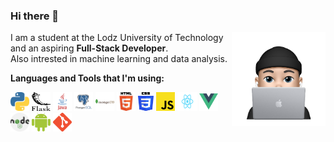 
### Hi there 👋
<img align="right" src="memoji.png" width="150" height="150" style="margin:0">

I am a student at the Lodz University of Technology
and an aspiring <b>Full-Stack Developer</b>.<br>
Also intrested in machine learning and data analysis.

**Languages and Tools that I'm using:**  

<code><img height="30" width="30" src="img/python.png"></code>
<code><img height="30" width="30" src="img/flask.png"></code>
<code><img height="30" width="30" src="img/java.png"></code>
<code><img height="30" width="30" src="img/postgres.png"></code>
<code><img height="30" width="30" src="img/mongodb.png"></code>
<code><img height="30" width="30" src="img/html.png"></code>
<code><img height="30" width="25" src="img/css.png"></code>
<code><img height="30" width="30" src="img/js.png"></code>
<code><img height="30" width="32" src="img/react.png"></code>
<code><img height="30" width="30" src="img/vue.png"></code>
<code><img height="30" width="30" src="img/nodejs.png"></code>
<code><img height="30" width="30" src="img/android.png"></code>
<code><img height="30" width="30" src="img/git.png"></code>

<!--
**oskarolaszczyk/oskarolaszczyk** is a ✨ _special_ ✨ repository because its `README.md` (this file) appears on your GitHub profile.

Here are some ideas to get you started:

- 🔭 I’m currently working on ...
- 🌱 I’m currently learning ...
- 👯 I’m looking to collaborate on ...
- 🤔 I’m looking for help with ...
- 💬 Ask me about ...
- 📫 How to reach me: ...
- 😄 Pronouns: ...
- ⚡ Fun fact: ...
-->
